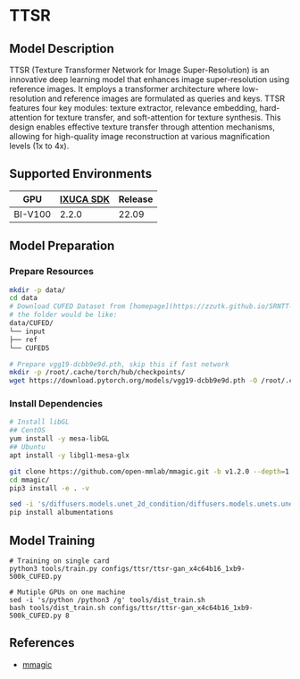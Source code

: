 # TTSR

## Model Description

TTSR (Texture Transformer Network for Image Super-Resolution) is an innovative deep learning model that enhances image
super-resolution using reference images. It employs a transformer architecture where low-resolution and reference images
are formulated as queries and keys. TTSR features four key modules: texture extractor, relevance embedding,
hard-attention for texture transfer, and soft-attention for texture synthesis. This design enables effective texture
transfer through attention mechanisms, allowing for high-quality image reconstruction at various magnification levels
(1x to 4x).

## Supported Environments

| GPU    | [IXUCA SDK](https://gitee.com/deep-spark/deepspark#%E5%A4%A9%E6%95%B0%E6%99%BA%E7%AE%97%E8%BD%AF%E4%BB%B6%E6%A0%88-ixuca) | Release |
|--------|-----------|---------|
| BI-V100 | 2.2.0     |  22.09  |

## Model Preparation

### Prepare Resources

```bash
mkdir -p data/
cd data
# Download CUFED Dataset from [homepage](https://zzutk.github.io/SRNTT-Project-Page)
# the folder would be like:
data/CUFED/
└── input
├── ref
└── CUFED5

# Prepare vgg19-dcbb9e9d.pth, skip this if fast network
mkdir -p /root/.cache/torch/hub/checkpoints/
wget https://download.pytorch.org/models/vgg19-dcbb9e9d.pth -O /root/.cache/torch/hub/checkpoints/vgg19-dcbb9e9d.pth
```

### Install Dependencies

```bash
# Install libGL
## CentOS
yum install -y mesa-libGL
## Ubuntu
apt install -y libgl1-mesa-glx

git clone https://github.com/open-mmlab/mmagic.git -b v1.2.0 --depth=1
cd mmagic/
pip3 install -e . -v

sed -i 's/diffusers.models.unet_2d_condition/diffusers.models.unets.unet_2d_condition/g' mmagic/models/editors/vico/vico_utils.py
pip install albumentations
```

## Model Training

```shell
# Training on single card
python3 tools/train.py configs/ttsr/ttsr-gan_x4c64b16_1xb9-500k_CUFED.py

# Mutiple GPUs on one machine
sed -i 's/python /python3 /g' tools/dist_train.sh
bash tools/dist_train.sh configs/ttsr/ttsr-gan_x4c64b16_1xb9-500k_CUFED.py 8
```

## References

- [mmagic](https://github.com/open-mmlab/mmagic)